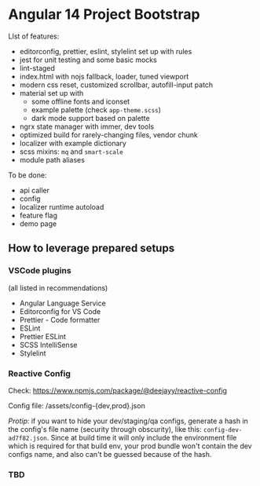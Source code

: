 # Angular 14 Project Bootstrap

LIst of features:

- editorconfig, prettier, eslint, stylelint set up with rules
- jest for unit testing and some basic mocks
- lint-staged
- index.html with nojs fallback, loader, tuned viewport
- modern css reset, customized scrollbar, autofill-input patch
- material set up with
  - some offline fonts and iconset
  - example palette (check `app-theme.scss`)
  - dark mode support based on palette
- ngrx state manager with immer, dev tools
- optimized build for rarely-changing files, vendor chunk
- localizer with example dictionary
- scss mixins: `mq` and `smart-scale`
- module path aliases

To be done:

- api caller
- config
- localizer runtime autoload
- feature flag
- demo page

## How to leverage prepared setups

### VSCode plugins

(all listed in recommendations)

- Angular Language Service
- Editorconfig for VS Code
- Prettier - Code formatter
- ESLint
- Prettier ESLint
- SCSS IntelliSense
- Stylelint

### Reactive Config

Check: https://www.npmjs.com/package/@deejayy/reactive-config

Config file: /assets/config-{dev,prod}.json

*Protip*: if you want to hide your dev/staging/qa configs, generate a hash in the config's file name (security through obscurity), like this: `config-dev-ad7f82.json`. Since at build time it will only include the environment file which is required for that build env, your prod bundle won't contain the dev configs name, and also can't be guessed because of the hash.

### TBD
